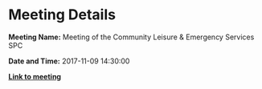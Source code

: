 # Meeting Details

**Meeting Name:** Meeting of the Community Leisure & Emergency Services SPC

**Date and Time:** 2017-11-09 14:30:00

**<a href="https://www.limerick.ie/council/whats-on/meeting-community-leisure-emergency-services-spc" target="_blank">Link to meeting</a>**
